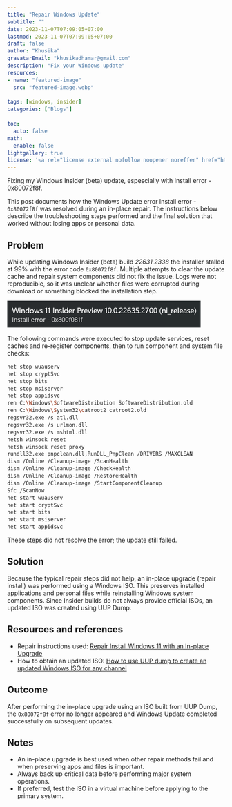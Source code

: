 ```yaml
---
title: "Repair Windows Update"
subtitle: ""
date: 2023-11-07T07:09:05+07:00
lastmod: 2023-11-07T07:09:05+07:00
draft: false
author: "Khusika"
gravatarEmail: "khusikadhamar@gmail.com"
description: "Fix your Windows update"
resources:
- name: "featured-image"
  src: "featured-image.webp"

tags: [windows, insider]
categories: ["Blogs"]

toc:
  auto: false
math:
  enable: false
lightgallery: true
license: '<a rel="license external nofollow noopener noreffer" href="https://creativecommons.org/licenses/by-nc/4.0/" target="_blank">CC BY-NC 4.0</a>'
---
```


Fixing my Windows Insider (beta) update, espescially with Install error - 0x80072f8f.
<!--more-->

This post documents how the Windows Update error Install error - `0x80072f8f` was resolved during an in-place repair. The instructions below describe the troubleshooting steps performed and the final solution that worked without losing apps or personal data.

## Problem
While updating Windows Insider (beta) build _22631.2338_ the installer stalled at 99% with the error code `0x80072f8f`. Multiple attempts to clear the update cache and repair system components did not fix the issue. Logs were not reproducible, so it was unclear whether files were corrupted during download or something blocked the installation step.

![Install error - 0x80072f8f](error-pict.webp "Install error - 0x80072f8f")

The following commands were executed to stop update services, reset caches and re-register components, then to run component and system file checks:

```bash
net stop wuauserv
net stop cryptSvc
net stop bits
net stop msiserver
net stop appidsvc
ren C:\Windows\SoftwareDistribution SoftwareDistribution.old
ren C:\Windows\System32\catroot2 catroot2.old
regsvr32.exe /s atl.dll
regsvr32.exe /s urlmon.dll
regsvr32.exe /s mshtml.dll
netsh winsock reset
netsh winsock reset proxy
rundll32.exe pnpclean.dll,RunDLL_PnpClean /DRIVERS /MAXCLEAN
dism /Online /Cleanup-image /ScanHealth
dism /Online /Cleanup-image /CheckHealth
dism /Online /Cleanup-image /RestoreHealth
dism /Online /Cleanup-image /StartComponentCleanup
Sfc /ScanNow
net start wuauserv
net start cryptSvc
net start bits
net start msiserver
net start appidsvc
```

These steps did not resolve the error; the update still failed.

## Solution

Because the typical repair steps did not help, an in-place upgrade (repair install) was performed using a Windows ISO. This preserves installed applications and personal files while reinstalling Windows system components. Since Insider builds do not always provide official ISOs, an updated ISO was created using UUP Dump.

## Resources and references

- Repair instructions used: [Repair Install Windows 11 with an In-place Upgrade](https://www.elevenforum.com/t/repair-install-windows-11-with-an-in-place-upgrade.418/#Two)
- How to obtain an updated ISO: [How to use UUP dump to create an updated Windows ISO for any channel](https://www.xda-developers.com/uup-dump-windows-11-10-iso-update/)

## Outcome

After performing the in-place upgrade using an ISO built from UUP Dump, the `0x80072f8f` error no longer appeared and Windows Update completed successfully on subsequent updates.

## Notes

- An in-place upgrade is best used when other repair methods fail and when preserving apps and files is important.
- Always back up critical data before performing major system operations.
- If preferred, test the ISO in a virtual machine before applying to the primary system.
